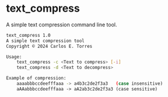 # text_compress

A simple text compression command line tool.

```sh
text_compress 1.0
A simple text compression tool
Copyright © 2024 Carlos E. Torres

Usage:
	text_compress -c <Text to compress> [-i]
	text_compress -d <Text to decompress>

Example of compression:
	aaaabbbccdeefffaaa -> a4b3c2de2f3a3   (case insensitive)
	aAAabbbccdeefffaaa -> aA2ab3c2de2f3a3 (case sensitive)
```
